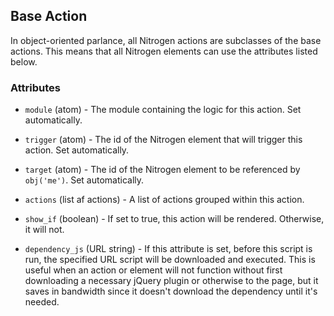 

## Base Action

  In object-oriented parlance, all Nitrogen actions are subclasses of the base
  actions. This means that all Nitrogen elements can use the attributes listed
  below.

### Attributes

   * `module` (atom) - The module containing the logic for this action. Set 
    automatically.

   * `trigger` (atom) - The id of the Nitrogen element that will trigger
    this action. Set automatically.

   * `target` (atom) - The id of the Nitrogen element to be referenced by
    `obj('me')`. Set automatically.

   * `actions` (list af actions) - A list of actions grouped within this
    action.

   * `show_if` (boolean) - If set to true, this action will be rendered.
    Otherwise, it will not.

   * `dependency_js` (URL string) - If this attribute is set, before this
    script is run, the specified URL script will be downloaded and executed.
    This is useful when an action or element will not function without first
    downloading a necessary jQuery plugin or otherwise to the page, but it saves
    in bandwidth since it doesn't download the dependency until it's needed.

